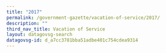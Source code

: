 ```yaml
---
title: "2017"
permalink: /government-gazette/vacation-of-service/2017/
description: ""
third_nav_title: Vacation of Service
layout: datagovsg-search
datagovsg-id: d_a7cc3781bba51adbe401c754cdea9314
---
```

